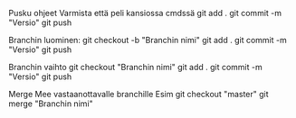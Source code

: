 Pusku ohjeet
Varmista että peli kansiossa cmdssä
git add .
git commit -m "Versio"
git push

Branchin luominen:
git checkout -b "Branchin nimi"
git add .
git commit -m "Versio"
git push

Branchin vaihto
git checkout "Branchin nimi"
git add .
git commit -m "Versio"
git push

Merge
Mee vastaanottavalle branchille
Esim git checkout "master"
git merge "Branchin nimi"
